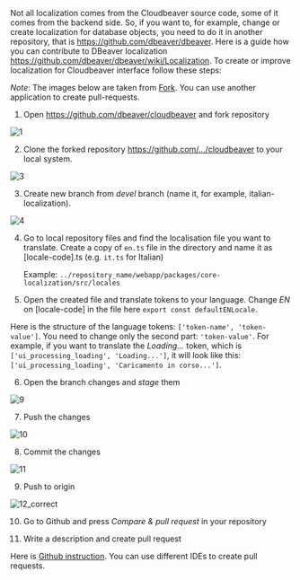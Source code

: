 Not all localization comes from the Cloudbeaver source code, some of it comes from the backend side. So, if you want to, for example, change or create localization for database objects, you need to do it in another repository, that is https://github.com/dbeaver/dbeaver. Here is a guide how you can contribute to DBeaver localization https://github.com/dbeaver/dbeaver/wiki/Localization.   To create or improve localization for Cloudbeaver interface follow these steps:

_Note_: The images below are taken from [Fork](https://git-fork.com/). You can use another application to create pull-requests.

1. Open https://github.com/dbeaver/cloudbeaver and fork repository

![1](https://user-images.githubusercontent.com/51405061/128645751-a4671c5d-d644-4e2b-84a8-ae9e9cc169a5.png)

2. Clone the forked repository https://github.com/.../cloudbeaver to your local system.


![3](https://user-images.githubusercontent.com/51405061/128645747-5d9ebd7b-1a3f-4357-adf0-01b2b82a6299.png)

3. Create new branch from _devel_ branch (name it, for example, italian-localization).

![4](https://user-images.githubusercontent.com/51405061/128645746-9581157f-3baa-44c7-a6b3-a25a2aa992b5.png)

4. Go to local repository files and find the localisation file you want to translate. Create a copy of `en.ts` file in the directory and name it as [locale-code].ts (e.g. `it.ts` for Italian)

   Example: `../repository_name/webapp/packages/core-localization/src/locales`

5. Open the created file and translate tokens to your language. Change _EN_ on [locale-code] in the file here `export const defaultENLocale`.

Here is the structure of the language tokens: `['token-name', 'token-value']`. You need to change only the second part: `'token-value'`. For example, if you want to translate the _Loading..._ token, which is `['ui_processing_loading', 'Loading...']`, it will look like this: `['ui_processing_loading', 'Caricamento in corso...']`. 

6. Open the branch changes and _stage_ them

![9](https://user-images.githubusercontent.com/51405061/128645741-5a75f4ac-f3bc-483b-9488-3ae9e91993bc.png)

7. Push the changes

![10](https://user-images.githubusercontent.com/51405061/128645740-90d93cde-4496-4403-9454-592381d19254.png)

8. Commit the changes

![11](https://user-images.githubusercontent.com/51405061/128645738-1da0e8f7-bb6c-4ef5-9221-15bd6742c439.png)

9. Push to origin

![12_correct](https://user-images.githubusercontent.com/51405061/128645737-c92e25f6-1880-4ada-8a01-e6b97d594ec5.png)

10. Go to Github and press _Compare & pull request_ in your repository

11. Write a description and create pull request

Here is [Github instruction](https://docs.github.com/en/github/collaborating-with-pull-requests/proposing-changes-to-your-work-with-pull-requests/creating-a-pull-request-from-a-fork). You can use different IDEs to create pull requests.
